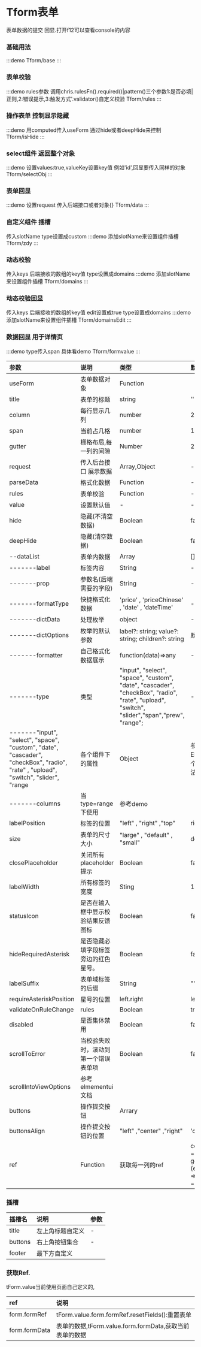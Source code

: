 # Tform表单
表单数据的提交 回显.打开f12可以查看console的内容

### 基础用法
:::demo
Tform/base
:::

### 表单校验
:::demo rules参数 调用chris.rulesFn().required()|pattern()三个参数1:是否必填|正则,2:错误提示,3:触发方式'.validator()自定义校验
Tform/rules
:::

### 操作表单 控制显示隐藏
:::demo 用computed传入useForm 通过hide或者deepHide来控制
Tform/isHide
:::

### select组件 返回整个对象
:::demo 设置values:true,valueKey设置key值 例如'id',回显要传入同样的对象
Tform/selectObj
:::

### 表单回显
:::demo 设置request 传入后端接口或者对象{}
Tform/data
:::

### 自定义组件 插槽
传入slotName
type设置成custom
:::demo 添加slotName来设置组件插槽
Tform/zdy
:::

### 动态校验
传入keys 后端接收的数组的key值
type设置成domains
:::demo 添加slotName来设置组件插槽
Tform/domains
:::
### 动态校验回显
传入keys 后端接收的数组的key值  edit设置成true
type设置成domains
:::demo 添加slotName来设置组件插槽
Tform/domainsEdit
:::

### 数据回显 用于详情页
:::demo type传入span 具体看demo
Tform/formvalue
:::







| 参数 | 说明 | 类型 | 默认值 |
| :---------------------- | :----------------------------------------------------------------------------- | :----------- | :-------- |
| useForm | 表单数据对象 | Function |  |
| title | 表单的标题 | string | '' |
|column| 每行显示几列|number|2|
|span|当前占几格|number|1|
|gutter|栅格布局,每一列的间隙|Number|20|
| request | 传入后台接口 展示数据 | Array,Object | - |
|parseData|格式化数据|Function | -|
|rules|表单校验|Function|-|
|value|设置默认值|-|-
|hide|隐藏(不清空数据)|Boolean|false|
|deepHide|隐藏(清空数据)|Boolean|false|
| --dataList | 表单内数据 | Array | [] |
| -------label | 标签内容 | String | - |
| -------prop | 参数名(后端需要的字段) | String | - |
| -------formatType|快捷格式化数据| 'price' , 'priceChinese' , 'date'  , 'dateTime'|-|
| -------dictData|处理枚举|object|-|
| -------dictOptions|枚举的默认参数| label?: string; value?: string; children?: string |默认
| -------formatter|自己格式化数据展示|function(data)=>any|-|
| -------type | 类型 |  "input", "select", "space", "custom", "date", "cascader", "checkBox", "radio", "rate", "upload", "switch", "slider","span","prew", "range"; | - |
| -------"input", "select", "space", "custom", "date", "cascader", "checkBox", "radio", "rate" , "upload", "switch", "slider", "range| 各个组件下的属性 | Object |  参考ELmemnetUi各个组件的属性方法
| -------columns|当type=range下使用|参考demo|
|labelPosition|标签的位置|"left" , "right" ,"top" | right |
|size|表单的尺寸大小|"large" , "default" , "small" | default |
|closePlaceholder|关闭所有placeholder提示|Boolean|false|
|labelWidth|所有标签的宽度|Sting|110px|
|statusIcon|是否在输入框中显示校验结果反馈图标|Boolean|false|
|hideRequiredAsterisk|是否隐藏必填字段标签旁边的红色星号。|Boolean|false
|labelSuffix|表单域标签的后缀|String|""|
|requireAsteriskPosition|星号的位置|left.right|left|
|validateOnRuleChange|rules|Boolean|true|
|disabled|是否集体禁用|Boolean|false|
|scrollToError|当校验失败时，滚动到第一个错误表单项|Boolean|false|
|scrollIntoViewOptions|参考elmementui文档|
|buttons|操作提交按钮|Arrary|
|buttonsAlign|操作提交按钮的位置|"left" ,"center" ,"right"|'center'
|ref|Function|获取每一列的ref|const startRef = ref();const getStartRef = (el) =>startRef.value = el|


### 插槽

| 插槽名             | 说明                         | 参数 |
| :----------------- | :--------------------------- | :--- |
| title     | 左上角标题自定义| -    |
| buttons          | 右上角按钮集合                | -    |
| footer | 最下方自定义     

### 获取Ref.
 tForm.value当前使用页面自己定义的,

| ref             | 说明                         |
| :----------------- | :--------------------------- | 
| form.formRef     | tForm.value.form.formRef.resetFields():重置表单|
|form.formData|表单的数据,tForm.value.form.formData,获取当前表单的数据|
